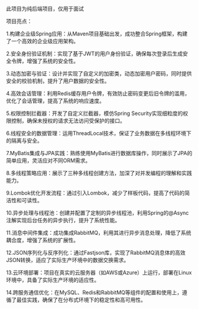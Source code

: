 此项目为纯后端项目，仅用于面试

项目亮点：

1.构建企业级Spring应用：从Maven项目基础出发，成功整合Spring框架，构建了一个高效的企业级应用架构。

2.安全身份验证机制：实现了基于JWT的用户身份验证，确保每次登录后生成安全令牌，增强了系统的安全性。

3.动态加密与验证：设计并实现了自定义的加密类，动态加密用户密码，同时提供安全的校验机制，提升了用户数据的安全性。

4.高效会话管理：利用Redis缓存用户令牌，有效防止密码变更后旧令牌的滥用，优化了会话管理，提高了系统的响应速度。

5.权限控制拦截器：开发了自定义拦截器，模仿Spring Security实现细粒度的权限控制，确保未授权的请求无法访问受保护的接口。

6.线程安全的数据管理：运用ThreadLocal技术，保证了业务数据在多线程环境下的隔离与安全。

7.MyBatis集成与JPA实践：熟练使用MyBatis进行数据库操作，同时展示了JPA的简单应用，灵活应对不同ORM需求。

8.多线程策略应用：展示了三种多线程创建方法，加深了对并发编程的理解和实践能力。

9.Lombok优化开发流程：通过引入Lombok，减少了样板代码，提高了代码的简洁性和可读性。

10.异步处理与线程池：创建并配置了定制的异步线程池，利用Spring的@Async注解实现后台任务的异步执行，提升了系统性能。

11.消息中间件集成：成功集成RabbitMQ，利用其进行异步消息处理，降低了系统耦合度，增强了系统的扩展性。

12.JSON序列化与反序列化：通过Fastjson库，实现了RabbitMQ消息体的高效JSON转换，适应了实际生产环境中的数据交换需求。

13.云环境部署：项目在真实的云服务器（如AWS或Azure）上运行，部署在Linux环境中，具备了实际生产环境的适应性。

14.跨服务通信优化：在MySQL、Redis和RabbitMQ等组件的配置和使用上，遵循了最佳实践，确保了在分布式环境下的稳定性和高可用性。
